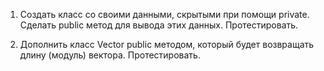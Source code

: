 1. Создать класс со своими данными, скрытыми при помощи private. Сделать public метод для вывода этих данных. Протестировать.

2. Дополнить класс Vector public методом, который будет возвращать длину (модуль) вектора. Протестировать.
